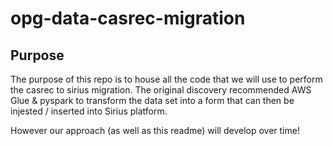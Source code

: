 # opg-data-casrec-migration

## Purpose

The purpose of this repo is to house all the code that we will use to perform the casrec to sirius migration.
The original discovery recommended AWS Glue & pyspark to transform the data set into a form that can then be
injested / inserted into Sirius platform.

However our approach (as well as this readme) will develop over time!
